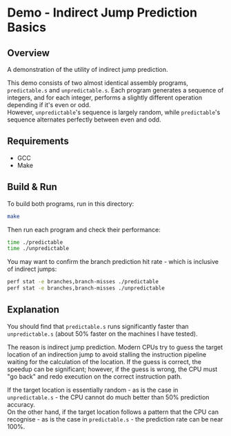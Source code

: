 # Demo - Indirect Jump Prediction Basics

## Overview

A demonstration of the utility of indirect jump prediction.

This demo consists of two almost identical assembly programs, `predictable.s` and `unpredictable.s`. Each program generates a sequence of integers, and for each integer, performs a slightly different operation depending if it's even or odd.  
However, `unpredictable`'s sequence is largely random, while `predictable`'s sequence alternates perfectly between even and odd.

## Requirements

- GCC
- Make

## Build & Run

To build both programs, run in this directory:

```bash
make
```

Then run each program and check their performance:

```bash
time ./predictable
time ./unpredictable
```

You may want to confirm the branch prediction hit rate - which is inclusive of indirect jumps:

```bash
perf stat -e branches,branch-misses ./predictable
perf stat -e branches,branch-misses ./unpredictable
```

## Explanation

You should find that `predictable.s` runs significantly faster than `unpredictable.s` (about 50% faster on the machines I have tested).

The reason is indirect jump prediction. Modern CPUs try to guess the target location of an indirection jump to avoid stalling the instruction pipeline waiting for the calculation of the location. If the guess is correct, the speedup can be significant; however, if the guess is wrong, the CPU must "go back" and redo execution on the correct instruction path.

If the target location is essentially random - as is the case in `unpredictable.s` - the CPU cannot do much better than 50% prediction accuracy.  
On the other hand, if the target location follows a pattern that the CPU can recognise - as is the case in `predictable.s` - the prediction rate can be near 100%.
